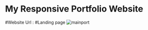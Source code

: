 # My Responsive Portfolio Website
#Website Url : 
#Landing page
![mainport](https://github.com/user-attachments/assets/88e6142d-75b8-452f-9754-7855563ead1d)

